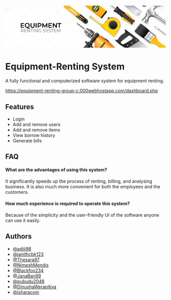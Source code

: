 <p align="center">
<img src="https://github.com/adiii98/Equipment-Renting/blob/main/img/image-1.jpg?raw=true">
</p>

# Equipment-Renting System

A fully functional and computerized software system for equipment renting.

https://equipment-renting-group-c.000webhostapp.com/dashboard.php


## Features

- Login
- Add and remove users
- Add and remove items
- View borrow history
- Generate bills


## FAQ

#### What are the advantages of using this system?

It significantly speeds up the process of renting, billing, and analysing business. It is also much more convenient for both the employees and the customers.

#### How much experience is required to operate this system?

Because of the simplicity and the user-friendly UI of the software anyone can use it easily.


## Authors

- [@adiii98](https://github.com/adiii98)
- [@janithcbk123](https://github.com/janithcbk123)
- [@Thesara97](https://github.com/Thesara97)
- [@NimeshMendis](https://github.com/NimeshMendis)
- [@Blackfox234](https://github.com/Blackfox234)
- [@JanaBan99](https://github.com/JanaBan99)
- [@pubudu2048](https://github.com/pubudu2048)
- [@DinushaWerapitiya](https://github.com/DinushaWerapitiya)
- [@isharacom](https://github.com/isharacom)
